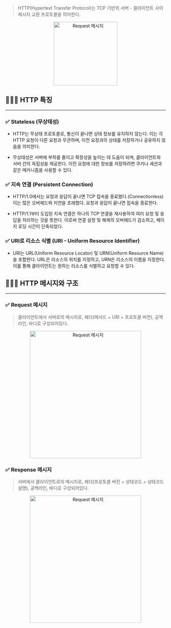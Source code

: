 > HTTP(Hypertext Transfer Protocol)는 TCP 기반의 서버 - 클라이언트 사이 메시지 교환 프로토콜을 의미한다.

<center>
    <img src="/img/네트워크/5-1-0.png" width="200" height="200" alt="Request 메시지" />
</center>

## 🧑🏻‍💻 HTTP 특징
---

### ✅ Stateless (무상태성)
- HTTP는 무상태 프로토콜로, 통신이 끝나면 상태 정보를 유지하지 않는다. 이는 각 HTTP 요청이 다른 요청과 무관하며, 이전 요청과의 상태를 저장하거나 공유하지 않음을 의미한다.

- 무상태성은 서버에 부하를 줄이고 확장성을 높이는 데 도움이 되며, 클라이언트와 서버 간의 독립성을 제공한다. 이전 요청에 대한 정보를 저장하려면 쿠키나 세션과 같은 메커니즘을 사용할 수 있다.

### ✅ 지속 연결 (Persistent Connection)
- HTTP/1.0에서는 요청과 응답이 끝나면 TCP 접속을 종료했다.(Connectionless) 이는 많은 오버헤드와 지연을 초래했다. 요청과 응답이 끝나면 접속을 종료한다.

- HTTP/1.1부터 도입된 지속 연결은 하나의 TCP 연결을 재사용하여 여러 요청 및 응답을 처리하는 것을 뜻한다. 이로써 연결 설정 및 해제의 오버헤드가 감소하고, 페이지 로딩 시간이 단축되었다.

### ✅ URI로 리소스 식별 (URI - Uniform Resource Identifier)
- URI는 URL(Uniform Resource Locator) 및 URN(Uniform Resource Name)을 포함한다. URL은 리소스의 위치를 지정하고, URN은 리소스의 이름을 지정한다. 이를 통해 클라이언트는 원하는 리소스를 식별하고 요청할 수 있다.

## 🧑🏻‍💻 HTTP 메시지와 구조
---

### ✅ Request 메시지
> 클라이언트에서 서버로의 메시지로, 헤더(메서드 + URI + 프로토콜 버전), 공백라인, 바디로 구성되어있다.

<center>
    <img src="/img/네트워크/5-1-1.png" width="350" height="400" alt="Request 메시지" />
</center>

### ✅ Response 메시지
> 서버에서 클라이언트로의 메시지로, 헤더(프로토콜 버전 + 상태코드 + 상태코드 설명), 공백라인, 바디로 구성되어있다.

<center>
    <img src="/img/네트워크/5-1-2.png" width="350" height="400" alt="Request 메시지" />
</center>